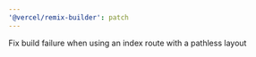 ```yaml
---
'@vercel/remix-builder': patch
---
```


Fix build failure when using an index route with a pathless layout
